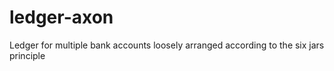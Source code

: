 # ledger-axon
Ledger for multiple bank accounts loosely arranged according to the six jars principle
